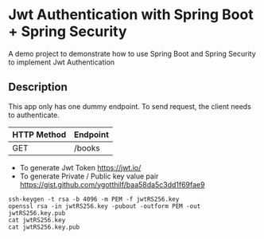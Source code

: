 # Jwt Authentication with Spring Boot + Spring Security

A demo project to demonstrate how to use Spring Boot and Spring Security to implement Jwt Authentication

## Description

This app only has one dummy endpoint. To send request, the client needs to authenticate.

| HTTP Method  | Endpoint |
| --- | --- |
| GET  | /books  |

- To generate Jwt Token https://jwt.io/
- To generate Private / Public key value pair https://gist.github.com/ygotthilf/baa58da5c3dd1f69fae9
```
ssh-keygen -t rsa -b 4096 -m PEM -f jwtRS256.key
openssl rsa -in jwtRS256.key -pubout -outform PEM -out jwtRS256.key.pub
cat jwtRS256.key
cat jwtRS256.key.pub
```